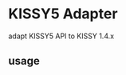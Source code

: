 # KISSY5 Adapter

adapt KISSY5 API to KISSY 1.4.x

## usage

<script src='??seed.js,util.js,adapter.js'></script>